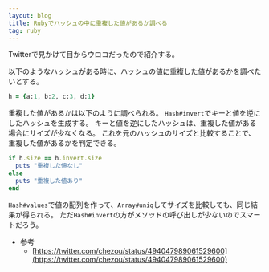 ```yaml
---
layout: blog
title: Rubyでハッシュの中に重複した値があるか調べる
tag: ruby
---
```




Twitterで見かけて目からウロコだったので紹介する。

以下のようなハッシュがある時に、ハッシュの値に重複した値があるかを調べたいとする。

~~~~ruby
h = {a:1, b:2, c:3, d:1}
~~~~

重複した値があるかは以下のように調べられる。
`Hash#invert`でキーと値を逆にしたハッシュを生成する。
キーと値を逆にしたハッシュは、重複した値がある場合にサイズが少なくなる。
これを元のハッシュのサイズと比較することで、重複した値があるかを判定できる。

~~~~ruby
if h.size == h.invert.size
  puts "重複した値なし"
else
  puts "重複した値あり"
end
~~~~

`Hash#values`で値の配列を作って、`Array#uniq`してサイズを比較しても、同じ結果が得られる。
ただ`Hash#invert`の方がメソッドの呼び出しが少ないのでスマートだろう。

- 参考
  - [https://twitter.com/chezou/status/494047989061529600](https://twitter.com/chezou/status/494047989061529600)

